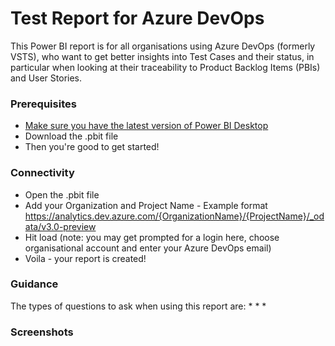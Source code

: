 # Test Report for Azure DevOps
This Power BI report is for all organisations using Azure DevOps (formerly VSTS), who want to get better insights into Test Cases and their status, in particular when looking at their traceability to Product Backlog Items (PBIs) and User Stories.

### Prerequisites
* [Make sure you have the latest version of Power BI Desktop](https://aka.ms/pbiSingleInstaller)
* Download the .pbit file
* Then you're good to get started!

### Connectivity
* Open the .pbit file
* Add your Organization and Project Name - Example format https://analytics.dev.azure.com/{OrganizationName}/{ProjectName}/_odata/v3.0-preview 
* Hit load (note: you may get prompted for a login here, choose organisational account and enter your Azure DevOps email)
* Voila - your report is created!

### Guidance
The types of questions to ask when using this report are:
* 
*
*

### Screenshots
